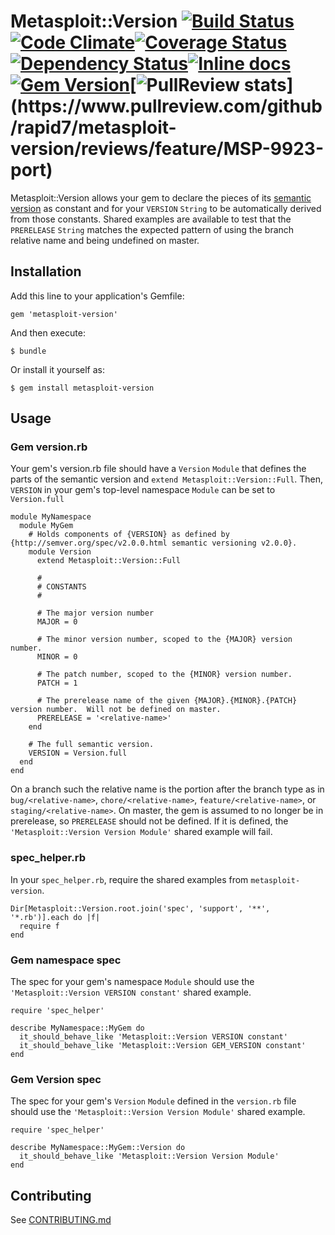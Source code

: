 # Metasploit::Version [![Build Status](https://travis-ci.org/rapid7/metasploit-version.svg)](https://travis-ci.org/rapid7/metasploit-version)[![Code Climate](https://codeclimate.com/github/rapid7/metasploit-version.png)](https://codeclimate.com/github/rapid7/metasploit-version)[![Coverage Status](https://coveralls.io/repos/rapid7/metasploit-version/badge.png?branch=feature%2FMSP-9923-port)](https://coveralls.io/r/rapid7/metasploit-version?branch=feature%2FMSP-9923-port)[![Dependency Status](https://gemnasium.com/rapid7/metasploit-version.svg)](https://gemnasium.com/rapid7/metasploit-version)[![Inline docs](http://inch-ci.org/github/rapid7/metasploit-version.svg?branch=master)](http://inch-ci.org/github/rapid7/metasploit-version)[![Gem Version](https://badge.fury.io/rb/metasploit-version.png)](http://badge.fury.io/rb/metasploit-version)[![PullReview stats](https://www.pullreview.com/github/rapid7/metasploit-version/badges/feature/MSP-9923-port.svg?)](https://www.pullreview.com/github/rapid7/metasploit-version/reviews/feature/MSP-9923-port)

Metasploit::Version allows your gem to declare the pieces of its [semantic version](semver.org) as constant and for
your `VERSION` `String` to be automatically derived from those constants.  Shared examples are available to test that
the `PRERELEASE` `String` matches the expected pattern of using the branch relative name and being undefined on master.

## Installation

Add this line to your application's Gemfile:

    gem 'metasploit-version'

And then execute:

    $ bundle

Or install it yourself as:

    $ gem install metasploit-version

## Usage

### Gem version.rb

Your gem's version.rb file should have a `Version` `Module` that defines the parts of the semantic version and
`extend Metasploit::Version::Full`.  Then, `VERSION` in your gem's top-level namespace `Module` can be set to
`Version.full`

    module MyNamespace
      module MyGem
        # Holds components of {VERSION} as defined by {http://semver.org/spec/v2.0.0.html semantic versioning v2.0.0}.
        module Version
          extend Metasploit::Version::Full

          #
          # CONSTANTS
          #

          # The major version number
          MAJOR = 0

          # The minor version number, scoped to the {MAJOR} version number.
          MINOR = 0

          # The patch number, scoped to the {MINOR} version number.
          PATCH = 1

          # The prerelease name of the given {MAJOR}.{MINOR}.{PATCH} version number.  Will not be defined on master.
          PRERELEASE = '<relative-name>'
        end

        # The full semantic version.
        VERSION = Version.full
      end
    end

On a branch such the relative name is the portion after the branch type as in `bug/<relative-name>`,
`chore/<relative-name>`, `feature/<relative-name>`, or `staging/<relative-name>`.  On master, the gem is assumed to
no longer be in prerelease, so `PRERELEASE` should not be defined.  If it is defined, the
`'Metasploit::Version Version Module'` shared example will fail.

### spec_helper.rb

In your `spec_helper.rb`, require the shared examples from `metasploit-version`.

    Dir[Metasploit::Version.root.join('spec', 'support', '**', '*.rb')].each do |f|
      require f
    end

### Gem namespace spec

The spec for your gem's namespace `Module` should use the `'Metasploit::Version VERSION constant'` shared example.

    require 'spec_helper'

    describe MyNamespace::MyGem do
      it_should_behave_like 'Metasploit::Version VERSION constant'
      it_should_behave_like 'Metasploit::Version GEM_VERSION constant'
    end

### Gem Version spec

The spec for your gem's `Version` `Module` defined in the `version.rb` file should use the
`'Metasploit::Version Version Module'` shared example.

    require 'spec_helper'

    describe MyNamespace::MyGem::Version do
      it_should_behave_like 'Metasploit::Version Version Module'
    end

## Contributing

See [CONTRIBUTING.md](CONTRIBUTING.md)

